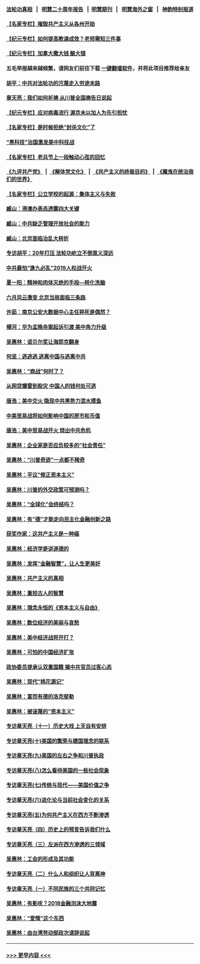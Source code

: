 #### [法轮功真相](https://github.com/gfw-breaker/truth/blob/master/README.md?t=0) &nbsp;&nbsp;|&nbsp;&nbsp; [明慧二十周年报告](https://github.com/gfw-breaker/mh-reports/blob/master/README.md?t=0) &nbsp;&nbsp;|&nbsp;&nbsp;[明慧期刊](https://github.com/gfw-breaker/mh-qikan) &nbsp;&nbsp;|&nbsp;&nbsp; [明慧海外之窗](https://github.com/gfw-breaker/mh-news/blob/master/README.md?t=0) &nbsp;&nbsp;|&nbsp;&nbsp; [神韵特别报道](https://github.com/gfw-breaker/mh-news/blob/master/shenyun.md?t=0)
#### [【名家专栏】摧毁共产主义从各州开始](../pages/nsc423/n13076376.md?t=07110502) 
#### [【纪元专栏】如何提高教课成效？老师需知三件事](../pages/nsc423/n12417848.md?t=07110502) 
#### [【纪元专栏】加拿大撒大钱 酿大错](../pages/nsc423/n12406564.md?t=07110502) 
#### 五毛举报越来越频繁，请网友们前往下载 [一键翻墙软件](https://github.com/gfw-breaker/ssr-accounts)，并将此项目推荐给亲友
#### [胡平：中共对法轮功的污蔑走入穷途末路](../pages/nsc423/n12266737.md?t=07110502) 
#### [章天亮：我们如何祈祷 从川普全国祷告日说起](../pages/nsc423/n11944627.md?t=07110502) 
#### [【纪元专栏】应对病毒流行 渥京未以加人为先引担忧](../pages/nsc423/n11875714.md?t=07110502) 
#### [【名家专栏】是时候拒绝“封杀文化”了](../pages/nsc423/n11814093.md?t=07110502) 
#### [“黑科技”治国激发美中科技战](../pages/nsc423/n11638056.md?t=07110502) 
#### [【名家专栏】老兵节上一段触动心弦的回忆](../pages/nsc423/n11646016.md?t=07110502) 
#### [《九评共产党》](https://github.com/begood0513/9ping.md/blob/master/README.md) &nbsp;|&nbsp; [《解体党文化》](../../../../jtdwh.md/blob/master/README.md)  &nbsp;|&nbsp; [《共产主义的终极目的》](../../../../gczydzjmd.md/blob/master/README.md) &nbsp;|&nbsp; [《魔鬼在统治我们的世界》](../../../../mgztzwmdsj.md/blob/master/README.md) 
#### [【名家专栏】公立学校的起源：集体主义与失败](../pages/nsc423/n11601833.md?t=07110502) 
#### [臧山：港澳办表态透露四大关键](../pages/nsc423/n11421628.md?t=07110502) 
#### [臧山：中共缺乏管理开放社会的能力](../pages/nsc423/n11407457.md?t=07110502) 
#### [臧山：北京面临治乱大转折](../pages/nsc423/n11406895.md?t=07110502) 
#### [专访胡平：20年打压 法轮功屹立不倒意义深远](../pages/nsc423/n11398800.md?t=07110502) 
#### [中共最怕“逢九必乱”2019人权战开火](../pages/nsc423/n11385248.md?t=07110502) 
#### [夏一阳：精神和肉体灭绝的手段—转化洗脑](../pages/nsc423/n11368250.md?t=07110502) 
#### [六月风云激变 北京当局面临三条路](../pages/nsc423/n11313668.md?t=07110502) 
#### [许茹：南京公安大数据中心主任猝死是偶然？](../pages/nsc423/n11064744.md?t=07110502) 
#### [横河：华为孟晚舟案起诉引渡 美中角力升级](../pages/nsc423/n11027230.md?t=07110502) 
#### [吴惠林：诺贝尔奖让海耶克翻身](../pages/nsc423/n10890049.md?t=07110502) 
#### [何坚：逃逃逃 逃离中国与逃离中共](../pages/nsc423/n10592891.md?t=07110502) 
#### [吴惠林：“商战”何时了？](../pages/nsc423/n10573558.md?t=07110502) 
#### [从网贷爆雷到股灾 中国人的钱何处可逃](../pages/nsc423/n10572800.md?t=07110502) 
#### [唐浩：美中交火 隐现中共黑势力混水摸鱼](../pages/nsc423/n10544040.md?t=07110502) 
#### [中美贸易战将如何影响中国的房市和币值](../pages/nsc423/n10543697.md?t=07110502) 
#### [唐浩：美中贸易战开火 烧出中共危机](../pages/nsc423/n10540126.md?t=07110502) 
#### [吴惠林：企业家是否应负较多的“社会责任”](../pages/nsc423/n10535022.md?t=07110502) 
#### [吴惠林：“川普奇迹”一点都不稀奇](../pages/nsc423/n10512808.md?t=07110502) 
#### [吴惠林：平议“修正资本主义”](../pages/nsc423/n10495724.md?t=07110502) 
#### [吴惠林：川普的外交政策可预测吗？](../pages/nsc423/n10462387.md?t=07110502) 
#### [吴惠林：“全球化”会终结吗？](../pages/nsc423/n10452838.md?t=07110502) 
#### [吴惠林：有“德”才能走向民主化金融创新之路](../pages/nsc423/n10432292.md?t=07110502) 
#### [获奖作家：这共产主义是一种癌](../pages/nsc423/n10431541.md?t=07110502) 
#### [吴惠林：经济学是讲道德的](../pages/nsc423/n10398014.md?t=07110502) 
#### [吴惠林：发挥“金融智慧”，让人生更美好](../pages/nsc423/n10375019.md?t=07110502) 
#### [吴惠林：共产主义的真相](../pages/nsc423/n10351394.md?t=07110502) 
#### [吴惠林：重拾古人的智慧](../pages/nsc423/n10337691.md?t=07110502) 
#### [吴惠林：理念永恒的《资本主义与自由》](../pages/nsc423/n10316274.md?t=07110502) 
#### [吴惠林：数位经济的美丽与哀愁](../pages/nsc423/n10292946.md?t=07110502) 
#### [吴惠林：美中经济战将开打？](../pages/nsc423/n10258825.md?t=07110502) 
#### [吴惠林：可怕的中国经济扩张](../pages/nsc423/n10219147.md?t=07110502) 
#### [政协委员提承认双重国籍 揭中共官员过客心态](../pages/nsc423/n10208809.md?t=07110502) 
#### [吴惠林：现代“桃花源记”](../pages/nsc423/n10185234.md?t=07110502) 
#### [吴惠林：富而有德的洛克斐勒](../pages/nsc423/n10142264.md?t=07110502) 
#### [吴惠林：被诬蔑的“资本主义”](../pages/nsc423/n10124816.md?t=07110502) 
#### [专访章天亮（十一）历史大戏 上天自有安排](../pages/nsc423/n10094905.md?t=07110502) 
#### [专访章天亮(十)美国的繁荣与建国理念的联系](../pages/nsc423/n10094899.md?t=07110502) 
#### [专访章天亮(九)美国的左右之争和川普执政](../pages/nsc423/n10094889.md?t=07110502) 
#### [专访章天亮(八)怎么看待美国的一些社会现象](../pages/nsc423/n10094857.md?t=07110502) 
#### [专访章天亮(七)传统与现代——美国价值之争](../pages/nsc423/n10093140.md?t=07110502) 
#### [专访章天亮(六)进化论与当前社会变化的关系](../pages/nsc423/n10092036.md?t=07110502) 
#### [专访章天亮(五)为何共产主义在西方不断渗透](../pages/nsc423/n10083620.md?t=07110502) 
#### [专访章天亮（四）历史上的预言告诉我们什么](../pages/nsc423/n10083606.md?t=07110502) 
#### [专访章天亮（三）左派在西方渗透的三领域](../pages/nsc423/n10081115.md?t=07110502) 
#### [吴惠林：工会的形成及其功能](../pages/nsc423/n10080633.md?t=07110502) 
#### [专访章天亮（二）什么人和组织让人背离神](../pages/nsc423/n10076637.md?t=07110502) 
#### [专访章天亮（一）不同民族的三个共同记忆](../pages/nsc423/n10074188.md?t=07110502) 
#### [吴惠林：有影呒？2018金融泡沫大地震](../pages/nsc423/n10040534.md?t=07110502) 
#### [吴惠林：“爱情”这个东西](../pages/nsc423/n10019423.md?t=07110502) 
#### [吴惠林：由台湾劳动部政次请辞说起](../pages/nsc423/n9979679.md?t=07110502) 

----
#### [ >>> 更早内容 <<< ](../indexes/nsc423-earlier.md)
